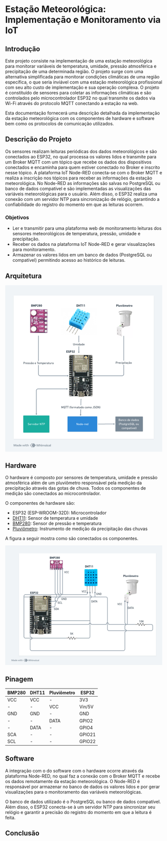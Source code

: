 # Estação Meteorológica: Implementação e Monitoramento via IoT
## Introdução

Este projeto consiste na implementação de uma estação meteorológica para monitorar variáveis de temperatura, umidade, pressão atmosférica e precipitação de uma determinada região. O projeto surge com uma alternativa simplificada para monitorar condições climáticas de uma região específica, o que seria inviável com uma estação meteorológica profissional com seu alto custo de implementação e sua operação complexa. O projeto é constituído de sensores para coletar as informações climáticas e são controlados pelo microcontrolador ESP32 no qual transmite os dados via Wi-Fi através do protocolo MQTT conectando a estação na web.

Esta documentação fornecerá uma descrição detalhada da implementação da estação meteorológica com os componentes de hardware e software bem como os protocolos de comunicação utilizados.

## Descrição do Projeto
Os sensores realizam leituras periódicas dos dados meteorológicos e são conectados ao ESP32, no qual processa os valores lidos e transmite para um Broker MQTT com um tópico que recebe os dados dos dispositivos conectados e encaminha para quem estiver conectado no Broker e inscrito nesse tópico. A plataforma IoT Node-RED conecta-se com o Broker MQTT e realiza a inscrição nos tópicos para receber as informações da estação meteorológica. No Node-RED as informações são salvas no PostgreSQL ou banco de dados compatível e são implementadas as visualizações das variáveis meteorológicas para o usuário. Além disso, o ESP32 realiza uma conexão com um servidor NTP para sincronização de relógio, garantindo a confiabilidade do registro do momento em que as leituras ocorrem. 

### Objetivos
- Ler e transmitir para uma plataforma web de monitoramento leituras dos sensores meteorológicos de temperatura, pressão, umidade e precipitação.
- Receber os dados na plataforma IoT Node-RED e gerar visualizações para monitoramento.
- Armazenar os valores lidos em um banco de dados (PostgreSQL ou compatível) permitindo acesso ao histórico de leituras.

## Arquitetura
![](https://github.com/eduardozago/weather-station-iot/blob/main/arquitetura.png)

## Hardware
O hardware é composto por sensores de temperatura, umidade e pressão atmosférica além de um pluviômetro responsável pela medição da precipitação através das gotas de chuva. Todos os componentes de medição são conectados ao microcontrolador. 

O componentes de hardware são:
- ESP32 (ESP-WROOM-32D): Microcontrolador 
- [DHT11](https://github.com/eduardozago/weather-station-iot/blob/main/sensores/DHT11): Sensor de temperatura e umidade
- [BMP280](https://github.com/eduardozago/weather-station-iot/blob/main/sensores/BMP280): Sensor de pressão e temperatura
- [Pluviômetro](https://github.com/eduardozago/weather-station-iot/blob/main/sensores/pluviometro): Instrumento de medição da precipitação das chuvas

A figura a seguir mostra como são conectados os componentes.

![](https://github.com/eduardozago/weather-station-iot/blob/main/hardware.png)

## Pinagem
| BMP280    | DHT11     | Pluviômetro | ESP32 |
| ------    | ------    | ------    | ------ |
| VCC       | VCC       | -         | 3V3 |
| -       | -         | VCC         | Vin/5V |
| GND       | GND       | -         | GND |
| -       | -         | DATA         | GPIO2 |
| -       | DATA      | -         | GPIO4 |
| SCA       | -         | -         | GPIO21 |
| SCL       | -         | -         | GPIO22 |

## Software 

A integração com o do software com o hardware ocorre através da plataforma Node-RED, no qual faz a conexão com o Broker MQTT e recebe os dados remotamente da estação meteorológica. O Node-RED é responsável por armazenar no banco de dados os valores lidos e por gerar visualizações para o monitoramento das variáveis meteorológicas.

O banco de dados utilizado é o PostgreSQL ou banco de dados compatível. Além disso, o ESP32 conecta-se à um servidor NTP para sincronizar seu relógio e garantir a precisão do registro do momento em que a leitura é feita.

## Conclusão
